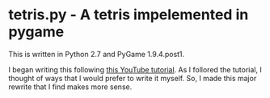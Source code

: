# tetris.py - A tetris impelemented in pygame

This is written in Python 2.7 and PyGame 1.9.4.post1.

I began writing this following
[this YouTube tutorial](https://www.youtube.com/watch?v=uoR4ilCWwKA).
As I follored the tutorial, I thought of ways that I would prefer to write
it myself. So, I made this major rewrite that I find makes more sense.

